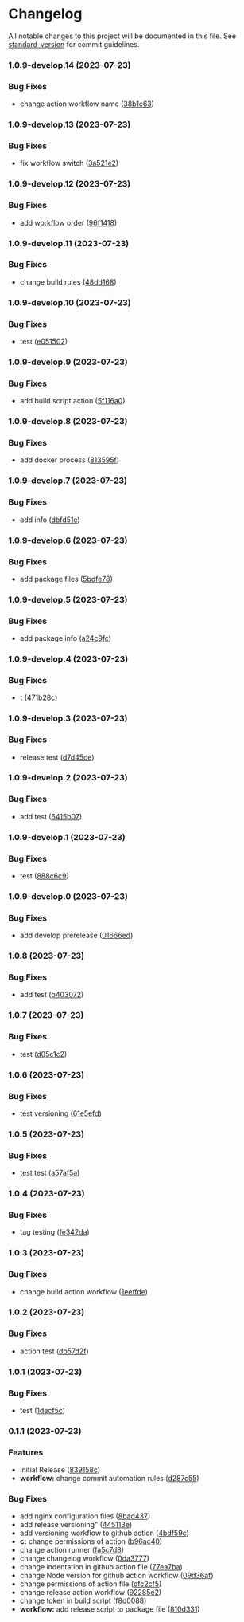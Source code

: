# Changelog

All notable changes to this project will be documented in this file. See [standard-version](https://github.com/conventional-changelog/standard-version) for commit guidelines.

### 1.0.9-develop.14 (2023-07-23)


### Bug Fixes

* change action workflow name ([38b1c63](https://github.com/Envoii-Technologies/web-frontend/commit/38b1c63211f06d5a9bb2e079e9fcbfdba3b43965))

### 1.0.9-develop.13 (2023-07-23)


### Bug Fixes

* fix workflow switch ([3a521e2](https://github.com/Envoii-Technologies/web-frontend/commit/3a521e22ddc4e7f1b49449abbab4c38b5f48726e))

### 1.0.9-develop.12 (2023-07-23)


### Bug Fixes

* add workflow order ([96f1418](https://github.com/Envoii-Technologies/web-frontend/commit/96f141881b79bf5f3daf080f8b58d8088ac71342))

### 1.0.9-develop.11 (2023-07-23)


### Bug Fixes

* change build rules ([48dd168](https://github.com/Envoii-Technologies/web-frontend/commit/48dd168335a9ab345ec3049191b0b7f581bea6dc))

### 1.0.9-develop.10 (2023-07-23)


### Bug Fixes

* test ([e051502](https://github.com/Envoii-Technologies/web-frontend/commit/e0515020b52848208cb395a9413e6036366c12a7))

### 1.0.9-develop.9 (2023-07-23)


### Bug Fixes

* add build script action ([5f116a0](https://github.com/Envoii-Technologies/web-frontend/commit/5f116a0b906b82993055dc14deb377cb8bcfb147))

### 1.0.9-develop.8 (2023-07-23)


### Bug Fixes

* add docker process ([813595f](https://github.com/Envoii-Technologies/web-frontend/commit/813595f34d723ac2addb68267976268bdc86d83b))

### 1.0.9-develop.7 (2023-07-23)


### Bug Fixes

* add info ([dbfd51e](https://github.com/Envoii-Technologies/web-frontend/commit/dbfd51e724f0cd9edea4a1fcc5699f53c55b8b8b))

### 1.0.9-develop.6 (2023-07-23)


### Bug Fixes

* add package files ([5bdfe78](https://github.com/Envoii-Technologies/web-frontend/commit/5bdfe7839e68818859a3cddb08810c302b255176))

### 1.0.9-develop.5 (2023-07-23)


### Bug Fixes

* add package info ([a24c9fc](https://github.com/Envoii-Technologies/web-frontend/commit/a24c9fc98ce9eb6d926f578e22b214b93d9ec96a))

### 1.0.9-develop.4 (2023-07-23)


### Bug Fixes

* t ([471b28c](https://github.com/Envoii-Technologies/web-frontend/commit/471b28c878b02c23938bc82746aec28c332e7ced))

### 1.0.9-develop.3 (2023-07-23)


### Bug Fixes

* release test ([d7d45de](https://github.com/Envoii-Technologies/web-frontend/commit/d7d45ded4fbc06121a4e8491737b9820e0cebfa6))

### 1.0.9-develop.2 (2023-07-23)


### Bug Fixes

* add test ([6415b07](https://github.com/Envoii-Technologies/web-frontend/commit/6415b072163227918e2e9c9c3c1928d07759c86f))

### 1.0.9-develop.1 (2023-07-23)


### Bug Fixes

* test ([888c6c9](https://github.com/Envoii-Technologies/web-frontend/commit/888c6c968d39ad1a2809fa6bd7eed2f65ba72f36))

### 1.0.9-develop.0 (2023-07-23)


### Bug Fixes

* add develop prerelease ([01666ed](https://github.com/Envoii-Technologies/web-frontend/commit/01666ed30ef5f2592896dc4237881fdb0671b7ef))

### 1.0.8 (2023-07-23)


### Bug Fixes

* add test ([b403072](https://github.com/Envoii-Technologies/web-frontend/commit/b40307211647102f8724a609871f49da9e0a82ee))

### 1.0.7 (2023-07-23)


### Bug Fixes

* test ([d05c1c2](https://github.com/Envoii-Technologies/web-frontend/commit/d05c1c2ad1f57f1d919b4892a2b55b2ac178a416))

### 1.0.6 (2023-07-23)


### Bug Fixes

* test versioning ([61e5efd](https://github.com/Envoii-Technologies/web-frontend/commit/61e5efdc94014e5c01b96e3b6ee05bcd098d5ea9))

### 1.0.5 (2023-07-23)


### Bug Fixes

* test test ([a57af5a](https://github.com/Envoii-Technologies/web-frontend/commit/a57af5a810302375e970fe00c5a9ddd47d9769f1))

### 1.0.4 (2023-07-23)


### Bug Fixes

* tag testing ([fe342da](https://github.com/Envoii-Technologies/web-frontend/commit/fe342da3a9bf2e88167dae29c2b93a7cac96fe37))

### 1.0.3 (2023-07-23)


### Bug Fixes

* change build action workflow ([1eeffde](https://github.com/Envoii-Technologies/web-frontend/commit/1eeffde47fc1f46c06bb32a2421608a651f2e441))

### 1.0.2 (2023-07-23)


### Bug Fixes

* action test ([db57d2f](https://github.com/Envoii-Technologies/web-frontend/commit/db57d2f5790825c1978bb3cb8eaf728b128562f8))

### 1.0.1 (2023-07-23)


### Bug Fixes

* test ([1decf5c](https://github.com/Envoii-Technologies/web-frontend/commit/1decf5ce65b4e5ffad63de2e5afd5fdadf3f3621))

### 0.1.1 (2023-07-23)


### Features

* initial Release ([839158c](https://github.com/Envoii-Technologies/web-frontend/commit/839158c5b88bd9cc55939e54d47e8c334a4c58c2))
* **workflow:** change commit automation rules ([d287c55](https://github.com/Envoii-Technologies/web-frontend/commit/d287c55964ad9b0c2eb80be78f7c79809f98d70d))


### Bug Fixes

* add nginx configuration files ([8bad437](https://github.com/Envoii-Technologies/web-frontend/commit/8bad437377c1d5305cc580750920bc662f5f3019))
* add release versioning" ([445113e](https://github.com/Envoii-Technologies/web-frontend/commit/445113e449b6f111e6ad7ab89d560a12b0937210))
* add versioning workflow to github action ([4bdf59c](https://github.com/Envoii-Technologies/web-frontend/commit/4bdf59cbe3b329d88adafa8c2eac9ddaf8935d7f))
* **c:** change permissions of action ([b96ac40](https://github.com/Envoii-Technologies/web-frontend/commit/b96ac407f72b1feb77b055a284efb2d0e73221fe))
* change action runner ([fa5c7d8](https://github.com/Envoii-Technologies/web-frontend/commit/fa5c7d882bafe1195fa4c2b934b914e9a2552884))
* change changelog workflow ([0da3777](https://github.com/Envoii-Technologies/web-frontend/commit/0da377713dbbe734ebd42b44c2ba9ebd3190a10a))
* change indentation in github action file ([77ea7ba](https://github.com/Envoii-Technologies/web-frontend/commit/77ea7ba5626043dce354f05ad01bcbb23e245ba1))
* change Node version for github action workflow ([09d36af](https://github.com/Envoii-Technologies/web-frontend/commit/09d36af74f37e0e07aa692dedc606adca503a5eb))
* change permissions of action file ([dfc2cf5](https://github.com/Envoii-Technologies/web-frontend/commit/dfc2cf5e15eb66d3f3da384297f47f7531ff378f))
* change release action workflow ([92285e2](https://github.com/Envoii-Technologies/web-frontend/commit/92285e216579c3efd042e2796f5be4c162901f82))
* change token in build script ([f8d0088](https://github.com/Envoii-Technologies/web-frontend/commit/f8d0088599f86848ef64738eff19a88bfaa5ea60))
* **workflow:** add release script to package file ([810d331](https://github.com/Envoii-Technologies/web-frontend/commit/810d331c03495cd53fd6b44a0f7d6ea3291794cc))
